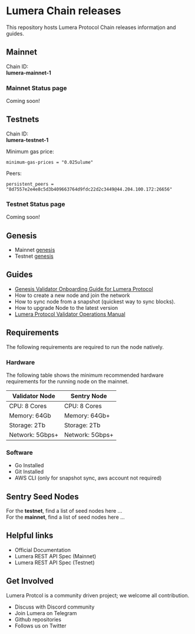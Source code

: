 # Lumera Chain releases

This repository hosts Lumera Protocol Chain releases informat[i]()on and guides.

## Mainnet
Chain ID:<br>
**lumera-mainnet-1**

### Mainnet Status page
Coming soon!

## Testnets
Chain ID:<br>
**lumera-testnet-1**

Minimum gas price:
```
minimum-gas-prices = "0.025ulume"
```

Peers:
```
persistent_peers = "8d7557e2e4e8c5d3b409663764d9fdc22d2c3449@44.204.100.172:26656"
```

### Testnet Status page
Coming soon!

## Genesis
* Mainnet [genesis](mainnet)
* Testnet [genesis](testnet) 

## Guides
* [Genesis Validator Onboarding Guide for Lumera Protocol](docs/GENESIS_VALIDATOR_ONBOARDING.md)
* How to create a new node and join the network
* How to sync node from a snapshot (quickest way to sync blocks).
* How to upgrade Node to the latest version
* [Lumera Protocol Validator Operations Manual](docs/VALIDATOR_GUIDE.md)

## Requirements
The following requirements are required to run the node natively.

### Hardware
The following table shows the minimum recommended hardware requirements for the running node on the mainnet.

| Validator Node | Sentry Node |
| --- | --- |
| CPU: 8 Cores | CPU: 8 Cores |
| Memory: 64Gb	| Memory: 64Gb+ |
| Storage: 2Tb	| Storage: 2Tb |
| Network: 5Gbps+	| Network: 5Gbps+ |

### Software
* Go Installed
* Git Installed
* AWS CLI (only for snapshot sync, aws account not required)

## Sentry Seed Nodes
For the **testnet**, find a list of seed nodes here ... <br>
For the **mainnet**, find a list of seed nodes here ...

## Helpful links
* Official Documentation
* Lumera REST API Spec (Mainnet)
* Lumera REST API Spec (Testnet)
  
## Get Involved
Lumera Protcol is a community driven project; we welcome all contribution.

* Discuss with Discord community<br>
* Join Lumera on Telegram<br>
* Github repositories<br>
* Follows us on Twitter<br>
